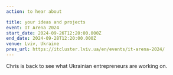 ```yaml
---
action: to hear about

title: your ideas and projects
event: IT Arena 2024
start_date: 2024-09-26T12:20:00.000Z
end_date: 2024-09-28T12:20:00.000Z
venue: Lviv, Ukraine
pres_url: https://itcluster.lviv.ua/en/events/it-arena-2024/
---
```


Chris is back to see what Ukrainian entrepreneurs are working on.
